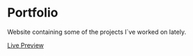 # Portfolio

Website containing some of the projects I`ve worked on lately.

[Live Preview](https://felipemelzfwm.github.io/portfolio/)
